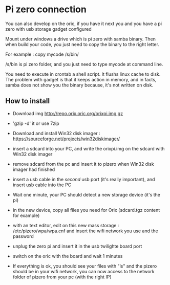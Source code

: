 # Pi zero connection

You can also develop on the oric, if you have it next you and you have a pi zero with usb storage gadget configured

Mount under windows a drive which is pi zero with samba binary. Then when build your code, you just need to copy the binary to the right letter.

 For example : copy mycode /s/bin/

 /s/bin is pi zero folder, and you just need to type mycode at command line.

You need to execute in crontab a shell script. It flushs linux cache to disk. The problem with gadget is that it keeps action in memory, and in facts, samba does not show you the binary because, it's not written on disk.

## How to install

* Download img http://repo.orix.oric.org/orixpi.img.gz

* 'gzip -d' it or use 7zip 

* Download and install Win32 disk imager : https://sourceforge.net/projects/win32diskimager/

* insert a sdcard into your PC, and write the orixpi.img on the sdcard with Win32 disk imager

* remove sdcard from the pc and insert it to pizero when Win32 disk imager had finished

* insert a usb cable in the *second*  usb port (it's really important), and insert usb cable into the PC

* Wait one minute, your PC should detect a new storage device (it's the pi)

* in the new device, copy all files you need for Orix (sdcard.tgz content for example)

* with an text editor, edit on this new mass storage : /etc/pizero/wpa/wpa.cnf and insert the wifi network you use and the password

* unplug the zero pi and insert it in the usb twilighte board port

* switch on the oric with the board and wait 1 minutes

* If everything is ok, you should see your files with "ls" and the pizero should be in your wifi network, you can now access to the network folder of pizero from your pc (with the right IP)


